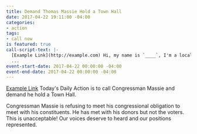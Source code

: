 ```yaml
---
title: Demand Thomas Massie Hold a Town Hall
date: 2017-04-22 19:11:00 -04:00
categories:
- action
tags:
- call now
is featured: true
call-script-text: |-
  [Example Link](http://example.com) Hi, my name is `____`, I'm a local constituent. My zip code is `___`. I want Representative Thomas Massie to schedule a Town Hall meeting so that we may voice our concerns about the current administrations direction. It is our right to be heard and his duty as a congressman to hear us out!
  ...
event-start-date: 2017-04-22 00:00:00 -04:00
event-end-date: 2017-04-22 00:00:00 -04:00
---
```


[Example Link](http://example.com) Today's Daily Action is to call Congressman Massie and demand he hold a Town Hall.

Congressman Massie is refusing to meet his congressional obligation to meet with his constituents. He has met with his donors but not the voters. This is unacceptable! Our voices deserve to heard and our positions represented.

